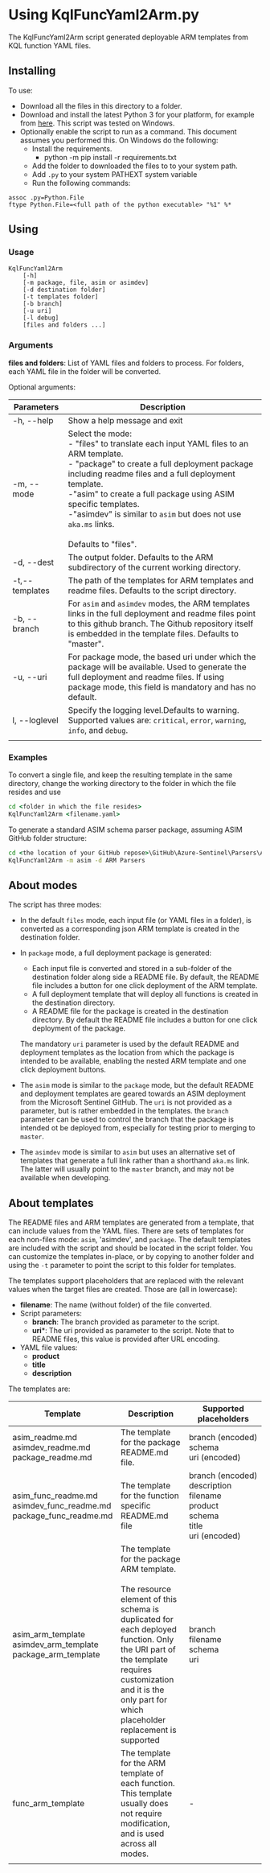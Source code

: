 # Using KqlFuncYaml2Arm.py

The KqlFuncYaml2Arm script generated deployable ARM templates from KQL function YAML files.

## Installing

To use:

- Download all the files in this directory to a folder.
- Download and install the latest Python 3 for your platform, for example from [here](https://www.python.org/downloads/). This script was tested on Windows.
- Optionally enable the script to run as a command. This document assumes you performed this. On Windows do the following:
    - Install the requirements.
        - python -m pip install -r requirements.txt
    - Add the folder to downloaded the files to to your system path.
    - Add `.py` to your system PATHEXT system variable
    - Run the following commands:

```
assoc .py=Python.File
ftype Python.File=<full path of the python executable> "%1" %*
```

## Using

### Usage

```
KqlFuncYaml2Arm
    [-h]
    [-m package, file, asim or asimdev]
    [-d destination folder]
    [-t templates folder]
    [-b branch]
    [-u uri]
    [-l debug]
    [files and folders ...]
```

### Arguments

**files and folders**: List of YAML files and folders to process. For folders, each YAML file in the folder will be converted.

Optional arguments:

| Parameters | Description |
| ---------------------------- | ----------- |
| -h, --help | Show a help message and exit |
| -m, --mode | Select the mode:<br> - "files" to translate each input YAML files to an ARM template.<br> - "package" to create a full deployment package including readme files and a full deployment template.<br> -"asim" to create a full package using ASIM specific templates.<br> -"asimdev" is similar to `asim` but does not use `aka.ms` links.<br><br> Defaults to "files". |
| -d, --dest | The output folder. Defaults to the ARM subdirectory of the current working directory. |
| -t,--templates | The path of the templates for ARM templates and readme files. Defaults to the script directory. |
| -b, --branch | For `asim` and `asimdev` modes, the ARM templates links in the full deployment and readme files point to this github branch. The Github repository itself is embedded in the template files. Defaults to "master". |
| -u, --uri | For package mode, the based uri under which the package will be available. Used to generate the full deployment and readme files. If using package mode, this field is mandatory and has no default. |
| l, --loglevel | Specify the logging level.Defaults to warning. Supported values are: `critical`, `error`, `warning`, `info`, and `debug`. |
|||

### Examples

To convert a single file, and keep the resulting template in the same directory, change the working directory to the folder in which the file resides and use

``` cmd
cd <folder in which the file resides>
KqlFuncYaml2Arm <filename.yaml>
```

To generate a standard ASIM schema parser package, assuming ASIM GitHub folder structure:

```cmd
cd <the location of your GitHub repose>\GitHub\Azure-Sentinel\Parsers\ASimProcessEvent
KqlFuncYaml2Arm -m asim -d ARM Parsers
```

## About modes

The script has three modes:

- In the default `files` mode, each input file (or YAML files in a folder), is converted as a corresponding json ARM template is created in the destination folder.
- In `package` mode, a full deployment package is generated:
  - Each input file is converted and stored in a sub-folder of the destination folder along side a README file. By default, the README file includes a button for one click deployment of the ARM template.
  - A full deployment template that will deploy all functions is created in the destination directory.
  - A README file for the package is created in the destination directory. By default the README file includes a button for one click deployment of the package.

  The mandatory `uri` parameter is used by the default README and deployment templates as the location from which the package is intended to be available, enabling the nested ARM template and one click deployment buttons.

- The `asim` mode is similar to the `package` mode, but the default README and deployment templates are geared towards an ASIM deployment from the Microsoft Sentinel GitHub. The `uri` is not provided as a parameter, but is rather embedded in the templates. the `branch` parameter can be used to control the branch that the package is intended ot be deployed from, especially for testing prior to merging to `master`.

- The `asimdev` mode is similar to `asim` but uses an alternative set of templates that generate a full link rather than a shorthand `aka.ms` link. The latter will usually point to the `master` branch, and may not be available when developing.

## <a name="templates"></a> About templates

The README files and ARM templates are generated from a template, that can include values from the YAML files. There are sets of templates for each non-files mode: `asim`, 'asimdev', and `package`. The default templates are included with the script and should be located in the script folder. You can customize the templates in-place, or by copying to another folder and using the `-t` parameter to point the script to this folder for templates.

The templates support placeholders that are replaced with the relevant values when the target files are created. Those are (all in lowercase):

- **filename**: The name (without folder) of the file converted.
- Script parameters:
  - **branch**: The branch provided as parameter to the script.
  - **uri***: The uri provided as parameter to the script. Note that to README files, this value is provided after URL encoding.
- YAML file values:
  - **product**
  - **title**
  - **description**

The templates are:

| Template | Description | Supported placeholders |
| -------- | ----------- | ---------------------- |
| asim_readme.md<br>asimdev_readme.md<br>package_readme.md | The template for the package README.md file. | branch (encoded)<br>schema<br>uri (encoded) |
| asim_func_readme.md<br>asimdev_func_readme.md<br>package_func_readme.md | The template for the function specific README.md file | branch&nbsp;(encoded)<br>description<br>filename<br>product<br>schema<br>title<br>uri (encoded) |
| asim_arm_template<br>asimdev_arm_template<br>package_arm_template | The template for the package ARM template.<br><br>The resource element of this schema is duplicated for each deployed function. Only the URI part of the template requires customization and it is the only part for which placeholder replacement is supported | branch<br>filename<br>schema<br>uri |
| func_arm_template | The template for the ARM template of each function. This template usually does not require modification, and is used across all modes. | - |
||||
